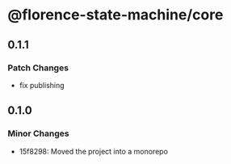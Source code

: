 # @florence-state-machine/core

## 0.1.1

### Patch Changes

- fix publishing

## 0.1.0

### Minor Changes

- 15f8298: Moved the project into a monorepo
